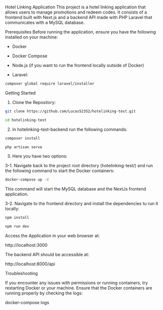 Hotel Linking Application This project is a hotel linking application that allows users to manage promotions and redeem codes. It consists of a frontend built with Next.js and a backend API made with PHP Laravel that communicates with a MySQL database.

Prerequisites Before running the application, ensure you have the following installed on your machine:

 - Docker 

 - Docker Compose 

 - Node.js (if you want to run the frontend locally outside of Docker) 

 - Laravel:
```bash
composer global require laravel/installer
```


Getting Started

1. Clone the Repository:

```bash
git clone https://github.com/Lucas52352/hotelinking-test.git
```

```bash
cd hotelinking-test
```

2. In hotelinking-test-backend run the following commands:

```bash
composer install
```

```bash
php artisan serve
```

3. Here you have two options:

3-1. Navigate back to the project root directory (hotelinking-test/) and run the following command to start the Docker containers:

```bash
docker-compose up -d
```
This command will start the MySQL database and the NextJs frontend application.

3-2. Navigate to the frontend directory and install the dependencies tu run it locally:

```bash
npm install
```

```bash
npm run dev
```

Access the Application in your web browser at:

http://localhost:3000

The backend API should be accessible at:

http://localhost:8000/api

Troubleshooting

If you encounter any issues with permissions or running containers, try restarting Docker or your machine. Ensure that the Docker containers are running properly by checking the logs:

docker-compose logs
